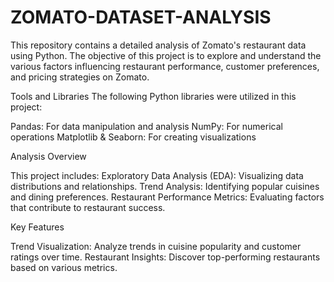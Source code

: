 # ZOMATO-DATASET-ANALYSIS

This repository contains a detailed analysis of Zomato's restaurant data using Python. The objective of this project is to explore and understand the various factors influencing restaurant performance, customer preferences, and pricing strategies on Zomato.

Tools and Libraries
The following Python libraries were utilized in this project:

Pandas: For data manipulation and analysis
NumPy: For numerical operations
Matplotlib & Seaborn: For creating visualizations

Analysis Overview

This project includes:
Exploratory Data Analysis (EDA): Visualizing data distributions and relationships.
Trend Analysis: Identifying popular cuisines and dining preferences.
Restaurant Performance Metrics: Evaluating factors that contribute to restaurant success.

Key Features

Trend Visualization: Analyze trends in cuisine popularity and customer ratings over time.
Restaurant Insights: Discover top-performing restaurants based on various metrics.

